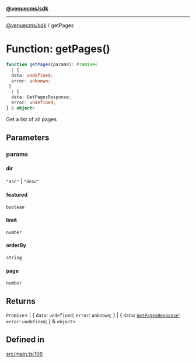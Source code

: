 [**@venuecms/sdk**](../Index.md)

***

[@venuecms/sdk](../Index.md) / getPages

# Function: getPages()

```ts
function getPages(params): Promise<
  | {
  data: undefined;
  error: unknown;
 }
  | {
  data: GetPagesResponse;
  error: undefined;
} & object>
```

Get a list of all pages

## Parameters

### params

#### dir

`"asc"` \| `"desc"`

#### featured

`boolean`

#### limit

`number`

#### orderBy

`string`

#### page

`number`

## Returns

`Promise`\<
  \| \{
  `data`: `undefined`;
  `error`: `unknown`;
 \}
  \| \{
  `data`: [`GetPagesResponse`](../type-aliases/GetPagesResponse.md);
  `error`: `undefined`;
 \} & `object`\>

## Defined in

[src/main.ts:106](https://github.com/venuecms/sdk/blob/84b0e6bf235b3e7fa1a5f5c7d0aee6ec6b574dd0/src/main.ts#L106)
